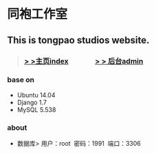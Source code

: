 同袍工作室
===

This is tongpao studios website.
---


> ### [> >主页index](http://121.40.87.224:8000/index/) &nbsp;&nbsp;&nbsp;&nbsp;&nbsp;&nbsp;&nbsp;&nbsp;&nbsp;&nbsp;&nbsp;&nbsp;&nbsp;&nbsp; [> > 后台admin](http://121.40.87.224:8000/index/)



### base on

- Ubuntu 14.04
- Django 1.7
- MySQL 5.538

### about

- 数据库> 用户：root &nbsp;密码：1991 &nbsp;端口：3306




